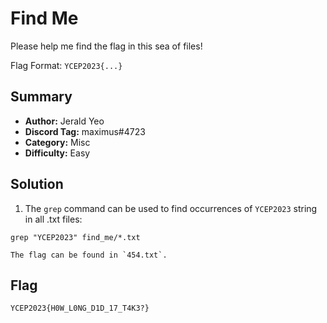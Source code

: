 # Find Me
Please help me find the flag in this sea of files!

Flag Format: `YCEP2023{...}`

## Summary
+ **Author:** Jerald Yeo
+ **Discord Tag:** maximus#4723
+ **Category:** Misc
+ **Difficulty:** Easy

## Solution
1. The `grep` command can be used to find occurrences of `YCEP2023` string in all .txt files:
```
grep "YCEP2023" find_me/*.txt
```
    The flag can be found in `454.txt`.

## Flag
```
YCEP2023{H0W_L0NG_D1D_17_T4K3?}
```